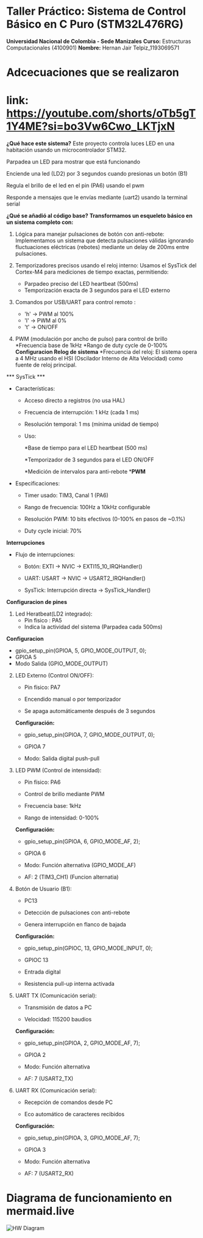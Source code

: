 # Taller Práctico: Sistema de Control Básico en C Puro (STM32L476RG)
 


**Universidad Nacional de Colombia - Sede Manizales**
**Curso:** Estructuras Computacionales (4100901)
**Nombre:** Hernan Jair Telpiz_1193069571

# Adcecuaciones que se realizaron
# link:  https://youtube.com/shorts/oTb5gT1Y4ME?si=bo3Vw6Cwo_LKTjxN

**¿Qué hace este sistema?**
Este proyecto controla luces LED en una habitación usando un microcontrolador STM32. 

Parpadea un LED  para mostrar que está funcionando 

Enciende una led (LD2) por 3 segundos cuando presionas un botón (B1)

Regula el brillo de el led en el pin (PA6)  usando el pwm

Responde a mensajes que le envías mediante (uart2) usando la terminal serial 

**¿Qué se añadió al código base?**
**Transformamos un esqueleto básico en un sistema completo con:**

1. Lógica para manejar pulsaciones de botón con anti-rebote:  Implementamos un sistema que detecta pulsaciones válidas ignorando fluctuaciones eléctricas (rebotes) mediante un delay de 200ms entre pulsaciones.

2. Temporizadores precisos usando el reloj interno: Usamos el SysTick del Cortex-M4 para mediciones de tiempo exactas, permitiendo:
    * Parpadeo preciso del LED heartbeat (500ms)
    * Temporización exacta de 3 segundos para el LED externo

3. Comandos por USB/UART para control remoto : 
    * 'h' -> PWM al 100% 
    * 'l' -> PWM al 0%
    * 't' -> ON/OFF

4. PWM (modulación por ancho de pulso) para control de brillo
    *Frecuencia base de 1kHz
    *Rango de duty cycle de 0-100%
**Configuracion Relog de sistema**
*Frecuencia del reloj:
El sistema opera a 4 MHz usando el HSI (Oscilador Interno de Alta Velocidad) como fuente de reloj principal.

*** SysTick ***

* Características:

    * Acceso directo a registros (no usa HAL)

    * Frecuencia de interrupción: 1 kHz (cada 1 ms)

    * Resolución temporal: 1 ms (mínima unidad de tiempo)

    * Uso:

        *Base de tiempo para el LED heartbeat (500 ms)

        *Temporizador de 3 segundos para el LED ON/OFF

        *Medición de intervalos para anti-rebote
***PWM**
* Especificaciones:

    * Timer usado: TIM3, Canal 1 (PA6)

    * Rango de frecuencia: 100Hz a 10kHz configurable

    * Resolución PWM: 10 bits efectivos (0-100% en pasos de ~0.1%)

    * Duty cycle inicial: 70%

**Interrupciones**

* Flujo de interrupciones:

    * Botón: EXTI → NVIC → EXTI15_10_IRQHandler()

    * UART: USART → NVIC → USART2_IRQHandler()

    * SysTick: Interrupción directa → SysTick_Handler()

**Configuracion de pines**
1. Led Heratbeat(LD2 integrado):
    * Pin fisico : PA5
    * Indica la actividad del sistema (Parpadea cada 500ms)

**Configuracion**

* gpio_setup_pin(GPIOA, 5, GPIO_MODE_OUTPUT, 0);
*    GPIOA 5
* Modo  Salida (GPIO_MODE_OUTPUT)

2. LED Externo (Control ON/OFF):

    * Pin físico: PA7

    * Encendido manual o por temporizador

    * Se apaga automáticamente después de 3 segundos

    **Configuración:**

    * gpio_setup_pin(GPIOA, 7, GPIO_MODE_OUTPUT, 0);

    * GPIOA 7

    * Modo: Salida digital push-pull

3. LED PWM (Control de intensidad):

    * Pin físico: PA6

    * Control de brillo mediante PWM

    * Frecuencia base: 1kHz

    * Rango de intensidad: 0-100%

    **Configuración:**

    * gpio_setup_pin(GPIOA, 6, GPIO_MODE_AF, 2);

    * GPIOA 6

    * Modo: Función alternativa (GPIO_MODE_AF)

    * AF: 2 (TIM3_CH1) (Funcion alternatia)

4. Botón de Usuario (B1):

    * PC13

    * Detección de pulsaciones con anti-rebote

    * Genera interrupción en flanco de bajada

    **Configuración:**

    * gpio_setup_pin(GPIOC, 13, GPIO_MODE_INPUT, 0);

    * GPIOC 13

    * Entrada digital

    * Resistencia pull-up interna activada

5. UART TX (Comunicación serial):

    * Transmisión de datos a PC

    * Velocidad: 115200 baudios

    **Configuración:**

    * gpio_setup_pin(GPIOA, 2, GPIO_MODE_AF, 7);

    * GPIOA 2

    * Modo: Función alternativa

    * AF: 7 (USART2_TX)

6. UART RX (Comunicación serial):

    * Recepción de comandos desde PC

    * Eco automático de caracteres recibidos

    **Configuración:**

    * gpio_setup_pin(GPIOA, 3, GPIO_MODE_AF, 7);

    * GPIOA 3

    * Modo: Función alternativa

    * AF: 7 (USART2_RX)

# Diagrama de funcionamiento en mermaid.live

![HW Diagram](assets/Diagrama_Funcionamiento.png)